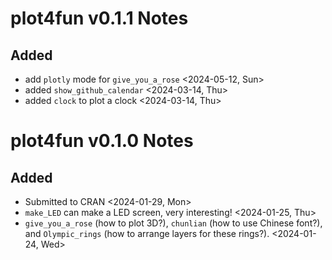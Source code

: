 # plot4fun v0.1.1 Notes

## Added

- add `plotly` mode for `give_you_a_rose` <2024-05-12, Sun>
- added `show_github_calendar` <2024-03-14, Thu>
- added `clock` to plot a clock <2024-03-14, Thu>

# plot4fun v0.1.0 Notes

## Added

- Submitted to CRAN <2024-01-29, Mon>
- `make_LED` can make a LED screen, very interesting! <2024-01-25, Thu>
- `give_you_a_rose` (how to plot 3D?), `chunlian` (how to use Chinese font?), and `Olympic_rings` (how to arrange layers for these rings?). <2024-01-24, Wed>

